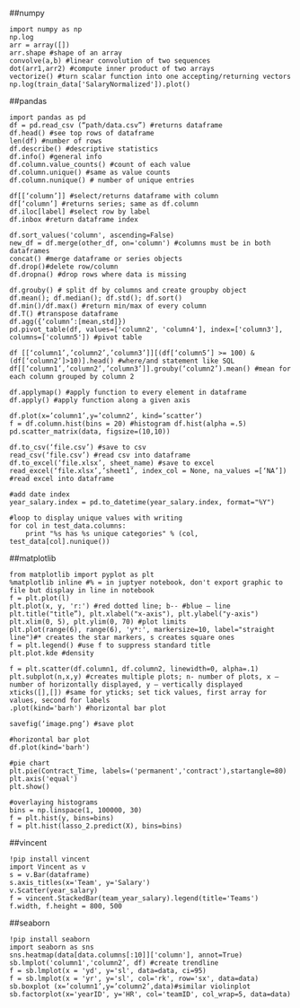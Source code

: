 ##numpy

    import numpy as np
    np.log
    arr = array([])
    arr.shape #shape of an array
    convolve(a,b) #linear convolution of two sequences
    dot(arr1,arr2) #compute inner product of two arrays
    vectorize() #turn scalar function into one accepting/returning vectors
    np.log(train_data['SalaryNormalized']).plot()

##pandas

    import pandas as pd
    df = pd.read_csv (“path/data.csv”) #returns dataframe
    df.head() #see top rows of dataframe
    len(df) #number of rows
    df.describe() #descriptive statistics
    df.info() #general info
    df.column.value_counts() #count of each value
    df.column.unique() #same as value counts
    df.column.nunique() # number of unique entries

    df[[‘column’]] #select/returns dataframe with column
    df[‘column’] #returns series; same as df.column
    df.iloc[label] #select row by label
    df.inbox #return dataframe index

    df.sort_values('column', ascending=False)
    new_df = df.merge(other_df, on='column') #columns must be in both dataframes
    concat() #merge dataframe or series objects
    df.drop()#delete row/column
    df.dropna() #drop rows where data is missing

    df.grouby() # split df by columns and create groupby object
    df.mean(); df.median(); df.std(); df.sort()
    df.min()/df.max() #return min/max of every column
    df.T() #transpose dataframe
    df.agg({‘column’:[mean,std]})
    pd.pivot_table(df, values=['column2', 'column4'], index=['column3'], columns=['column5']) #pivot table

    df [[‘column1’,’column2’,’column3’]][(df[‘column5’] >= 100) & (df[‘column2’]>10)].head() #where/and statement like SQL
    df[[‘column1’,’column2’,’column3’]].grouby(‘column2’).mean() #mean for each column grouped by column 2

    df.applymap() #apply function to every element in dataframe
    df.apply() #apply function along a given axis

    df.plot(x=’column1’,y=’column2’, kind=’scatter’)
    f = df.column.hist(bins = 20) #histogram df.hist(alpha =.5)
    pd.scatter_matrix(data, figsize=(10,10))

    df.to_csv(‘file.csv’) #save to csv
    read_csv(‘file.csv’) #read csv into dataframe
    df.to_excel(‘file.xlsx’, sheet_name) #save to excel
    read_excel(‘file.xlsx’,’sheet1’, index_col = None, na_values =[‘NA’]) #read excel into dataframe
    
    #add date index 
    year_salary.index = pd.to_datetime(year_salary.index, format="%Y") 

    #loop to display unique values with writing
    for col in test_data.columns: 
        print "%s has %s unique categories" % (col, test_data[col].nunique())
        
##matplotlib

    from matplotlib import pyplot as plt
    %matplotlib inline #% = in juptyer notebook, don't export graphic to file but display in line in notebook
    f = plt.plot(l)
    plt.plot(x, y, 'r:') #red dotted line; b-- #blue – line
    plt.title("title”), plt.xlabel("x-axis"), plt.ylabel("y-axis")
    plt.xlim(0, 5), plt.ylim(0, 70) #plot limits
    plt.plot(range(6), range(6), 'y*:', markersize=10, label="straight line")#* creates the star markers, s creates square ones
    f = plt.legend() #use f to suppress standard title
    plt.plot.kde #density

    f = plt.scatter(df.column1, df.column2, linewidth=0, alpha=.1)
    plt.subplot(n,x,y) #creates multiple plots; n- number of plots, x – number of horizontally displayed, y – vertically displayed
    xticks([],[]) #same for yticks; set tick values, first array for values, second for labels
    .plot(kind='barh') #horizontal bar plot

    savefig(‘image.png’) #save plot
    
    #horizontal bar plot
    df.plot(kind='barh') 

    #pie chart
    plt.pie(Contract_Time, labels=('permanent','contract'),startangle=80) 
    plt.axis('equal')
    plt.show()

    #overlaying histograms
    bins = np.linspace(1, 100000, 30)
    f = plt.hist(y, bins=bins)
    f = plt.hist(lasso_2.predict(X), bins=bins)

##vincent

    !pip install vincent
    import Vincent as v
    s = v.Bar(dataframe)
    s.axis_titles(x='Team', y='Salary')
    v.Scatter(year_salary)
    f = vincent.StackedBar(team_year_salary).legend(title='Teams')
    f.width, f.height = 800, 500
    
##seaborn

    !pip install seaborn
    import seaborn as sns
    sns.heatmap(data[data.columns[:10]]['column'], annot=True)
    sb.lmplot('column1','column2’, df) #create trendline
    f = sb.lmplot(x = 'yd', y='sl', data=data, ci=95)
    f = sb.lmplot(x = 'yr', y='sl', col='rk', row='sx', data=data)
    sb.boxplot (x=’column1’,y=’column2’,data)#similar violinplot
    sb.factorplot(x='yearID', y='HR', col='teamID', col_wrap=5, data=data)



